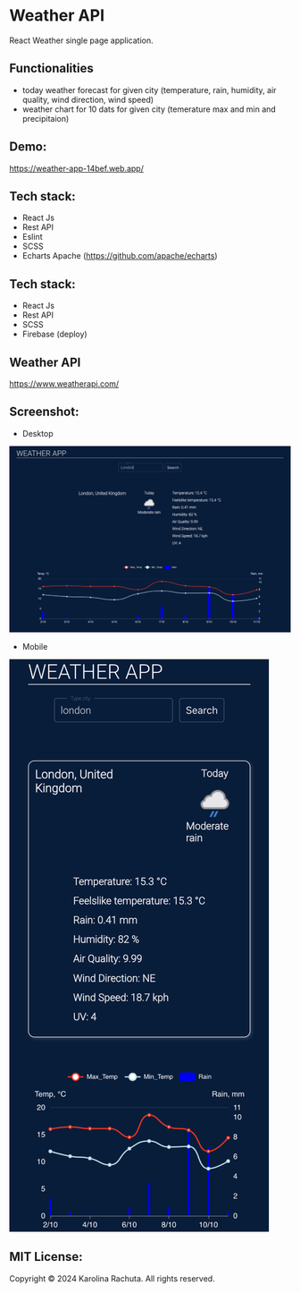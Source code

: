 # Weather API
React Weather single page application.

## Functionalities
- today weather forecast for given city (temperature, rain, humidity, air quality, wind direction, wind speed)
- weather chart for 10 dats for given city (temerature max and min and precipitaion)

## Demo:
https://weather-app-14bef.web.app/

## Tech stack:
- React Js
- Rest API
- Eslint
- SCSS
- Echarts Apache (https://github.com/apache/echarts)

## Tech stack:

- React Js
- Rest API
- SCSS
- Firebase (deploy)

## Weather API
https://www.weatherapi.com/

## Screenshot:
- Desktop

![screenshots](src/assets/pic1.png)

- Mobile

![screenshots](src/assets/pic2.png)

## MIT License:
Copyright &copy; 2024 Karolina Rachuta. All rights reserved.
